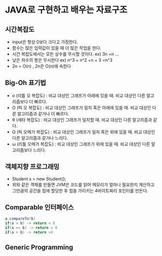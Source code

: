 # JAVA로 구현하고 배우는 자료구조



## 시간복잡도

- input은 항상 0보다 크다고 가정한다.
- 함수는 많은 입력값이 있을 때 더 많은 작업을 한다.
- 시간 복잡도에서는 모든 상수를 무시할 것이다. ex) 3n =n ...
- 낮은 차수의 항은 무시한다 ex) n^3 + n^2 +n + 3 =n^3
- 2n = O(n) , 2n은 O(n)에 속한다



## Big-Oh 표기법

- o (리틀 오 복잡도) : 비교 대상인 그래프가 아래에 있을 때. 비교 대상인 다른 알고리즘보다 더 빠르다.
- O (빅 오 복잡도) : 비교 대상인 그래프가 일치 혹은 아래에 있을 때. 비교 대상인 다른 알고리즘과 같거나 더 빠르다.
- θ (세타 복잡도) : 비교 대상인 그래프가 일치할 때. 비교 대상인 다른 알고리즘과 같다.
-  Ω (빅 오메가 복잡도) : 비교 대상인 그래프가 일치 혹은 위에 있을 때. 비교 대상인 다른 알고리즘과 같거나 느리다.
- ω (리틀 오메가 복잡도) : 비교 대상인 그래프가 위에 있을 때. 비교 대상인 다른 알고리즘보다 느리다.



## 객체지향 프로그래밍

- Student s = new Student();
- 위와 같은 객체를 만들면 JVM은 코드를 읽어 메모리가 얼마나 필요한지 계산하고 그만큼의 공간을 힙에 할당한 후 힙을 가리키는 4바이트짜리 포인터를 만든다.



## Comparable 인터페이스

```java
a.compareTo(b)
if(a < b) -> return < 0
if(a == b) -> return = 0
if(a > b) -> return >0    
```



## Generic Programming

